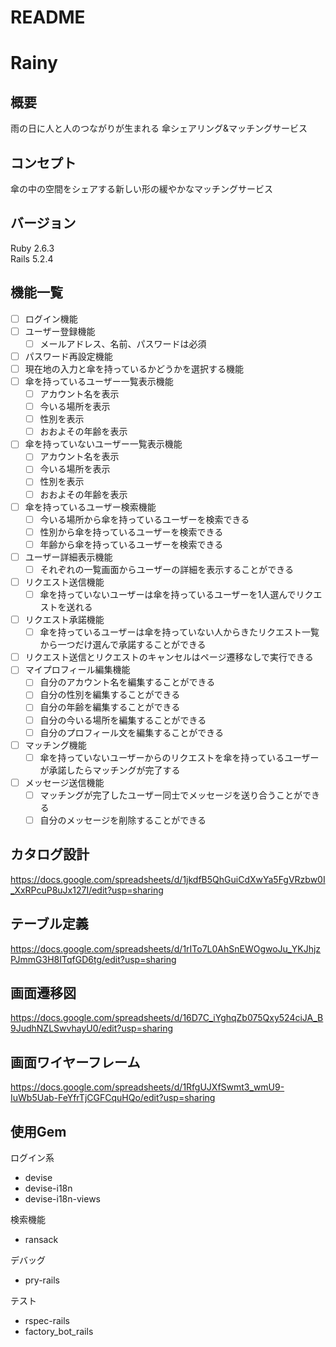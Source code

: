 # README

# Rainy

## 概要
雨の日に人と人のつながりが生まれる
傘シェアリング&マッチングサービス

## コンセプト
傘の中の空間をシェアする新しい形の緩やかなマッチングサービス

## バージョン
Ruby 2.6.3  
Rails 5.2.4

## 機能一覧
- [ ] ログイン機能
- [ ] ユーザー登録機能
  - [ ] メールアドレス、名前、パスワードは必須
- [ ] パスワード再設定機能
- [ ] 現在地の入力と傘を持っているかどうかを選択する機能
- [ ] 傘を持っているユーザー一覧表示機能
  - [ ] アカウント名を表示
  - [ ] 今いる場所を表示
  - [ ] 性別を表示
  - [ ] おおよその年齢を表示 
- [ ] 傘を持っていないユーザー一覧表示機能
  - [ ] アカウント名を表示
  - [ ] 今いる場所を表示
  - [ ] 性別を表示
  - [ ] おおよその年齢を表示
- [ ] 傘を持っているユーザー検索機能
  - [ ] 今いる場所から傘を持っているユーザーを検索できる
  - [ ] 性別から傘を持っているユーザーを検索できる
  - [ ] 年齢から傘を持っているユーザーを検索できる
- [ ] ユーザー詳細表示機能
  - [ ] それぞれの一覧画面からユーザーの詳細を表示することができる
- [ ] リクエスト送信機能
  - [ ] 傘を持っていないユーザーは傘を持っているユーザーを1人選んでリクエストを送れる
- [ ] リクエスト承諾機能
  - [ ] 傘を持っているユーザーは傘を持っていない人からきたリクエスト一覧から一つだけ選んで承諾することができる
- [ ] リクエスト送信とリクエストのキャンセルはページ遷移なしで実行できる
- [ ] マイプロフィール編集機能
  - [ ] 自分のアカウント名を編集することができる
  - [ ] 自分の性別を編集することができる
  - [ ] 自分の年齢を編集することができる
  - [ ] 自分の今いる場所を編集することができる
  - [ ] 自分のプロフィール文を編集することができる
- [ ] マッチング機能
  - [ ] 傘を持っていないユーザーからのリクエストを傘を持っているユーザーが承諾したらマッチングが完了する
- [ ] メッセージ送信機能
  - [ ] マッチングが完了したユーザー同士でメッセージを送り合うことができる
  - [ ] 自分のメッセージを削除することができる

## カタログ設計
https://docs.google.com/spreadsheets/d/1jkdfB5QhGuiCdXwYa5FgVRzbw0I_XxRPcuP8uJx127I/edit?usp=sharing

## テーブル定義
https://docs.google.com/spreadsheets/d/1rITo7L0AhSnEWOgwoJu_YKJhjzPJmmG3H8ITqfGD6tg/edit?usp=sharing

## 画面遷移図
https://docs.google.com/spreadsheets/d/16D7C_iYghqZb075Qxy524ciJA_B9JudhNZLSwvhayU0/edit?usp=sharing

## 画面ワイヤーフレーム
https://docs.google.com/spreadsheets/d/1RfgUJXfSwmt3_wmU9-IuWb5Uab-FeYfrTjCGFCquHQo/edit?usp=sharing

## 使用Gem
ログイン系
* devise
* devise-i18n
* devise-i18n-views

検索機能
* ransack

デバッグ
* pry-rails

テスト
* rspec-rails
* factory_bot_rails
